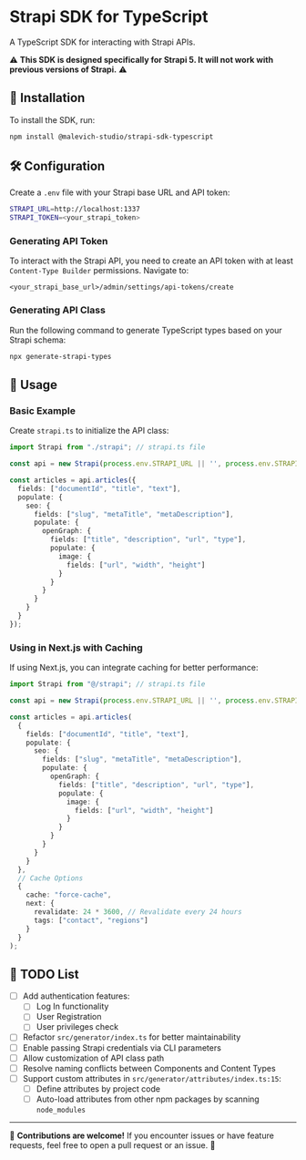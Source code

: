 # Strapi SDK for TypeScript

A TypeScript SDK for interacting with Strapi APIs.

⚠️ **This SDK is designed specifically for Strapi 5. It will not work with previous versions of Strapi.** ⚠️

## 🚀 Installation

To install the SDK, run:

```sh
npm install @malevich-studio/strapi-sdk-typescript
```

## 🛠 Configuration

Create a `.env` file with your Strapi base URL and API token:

```sh
STRAPI_URL=http://localhost:1337
STRAPI_TOKEN=<your_strapi_token>
```

### Generating API Token

To interact with the Strapi API, you need to create an API token with at least `Content-Type Builder` permissions.
Navigate to:

```
<your_strapi_base_url>/admin/settings/api-tokens/create
```

### Generating API Class

Run the following command to generate TypeScript types based on your Strapi schema:

```sh
npx generate-strapi-types
```

## 📌 Usage

### Basic Example

Create `strapi.ts` to initialize the API class:

```ts
import Strapi from "./strapi"; // strapi.ts file

const api = new Strapi(process.env.STRAPI_URL || '', process.env.STRAPI_TOKEN || '');

const articles = api.articles({
  fields: ["documentId", "title", "text"],
  populate: {
    seo: {
      fields: ["slug", "metaTitle", "metaDescription"],
      populate: {
        openGraph: {
          fields: ["title", "description", "url", "type"],
          populate: {
            image: {
              fields: ["url", "width", "height"]
            }
          }
        }
      }
    }
  }
});
```

### Using in Next.js with Caching

If using Next.js, you can integrate caching for better performance:

```ts
import Strapi from "@/strapi"; // strapi.ts file

const api = new Strapi(process.env.STRAPI_URL || '', process.env.STRAPI_TOKEN || '');

const articles = api.articles(
  {
    fields: ["documentId", "title", "text"],
    populate: {
      seo: {
        fields: ["slug", "metaTitle", "metaDescription"],
        populate: {
          openGraph: {
            fields: ["title", "description", "url", "type"],
            populate: {
              image: {
                fields: ["url", "width", "height"]
              }
            }
          }
        }
      }
    }
  },
  // Cache Options
  {
    cache: "force-cache",
    next: {
      revalidate: 24 * 3600, // Revalidate every 24 hours
      tags: ["contact", "regions"]
    }
  }
);
```

## 📌 TODO List

- [ ] Add authentication features:
    - [ ] Log In functionality
    - [ ] User Registration
    - [ ] User privileges check
- [ ] Refactor `src/generator/index.ts` for better maintainability
- [ ] Enable passing Strapi credentials via CLI parameters
- [ ] Allow customization of API class path
- [ ] Resolve naming conflicts between Components and Content Types
- [ ] Support custom attributes in `src/generator/attributes/index.ts:15`:
    - [ ] Define attributes by project code
    - [ ] Auto-load attributes from other npm packages by scanning `node_modules`

---

📌 **Contributions are welcome!** If you encounter issues or have feature requests, feel free to open a pull request or an issue. 🚀

